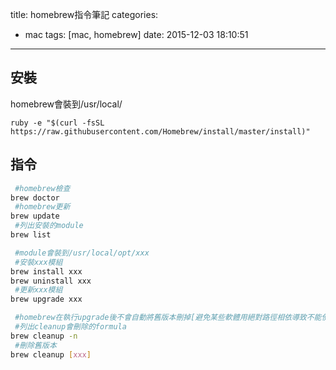 title: homebrew指令筆記
categories:
  - mac
tags: [mac, homebrew]
date: 2015-12-03 18:10:51
---

<!-- more -->

## 安裝
homebrew會裝到/usr/local/
```
ruby -e "$(curl -fsSL https://raw.githubusercontent.com/Homebrew/install/master/install)"
```
## 指令
``` bash
 #homebrew檢查
brew doctor
 #homebrew更新
brew update
 #列出安裝的module
brew list
```
``` bash
 #module會裝到/usr/local/opt/xxx
 #安裝xxx模組
brew install xxx
brew uninstall xxx
 #更新xxx模組
brew upgrade xxx

 #homebrew在執行upgrade後不會自動將舊版本刪掉[避免某些軟體用絕對路徑相依導致不能使用]，需要手動執行以下
 #列出cleanup會刪除的formula
brew cleanup -n
 #刪除舊版本
brew cleanup [xxx]
```
